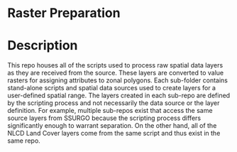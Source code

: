 Raster Preparation
==================

# Description

This repo houses all of the scripts used to process raw spatial data layers as they are received from the source. These layers are converted to value rasters for assigning attributes to zonal polygons. Each sub-folder contains stand-alone scripts and spatial data sources used to create layers for a user-defined spatial range. The layers created in each sub-repo are defined by the scripting process and not necessarily the data source or the layer definition. For example, multiple sub-repos exist that access the same source layers from SSURGO because the scripting process differs significantly enough to warrant separation. On the other hand, all of the NLCD Land Cover layers come from the same script and thus exist in the same repo.


